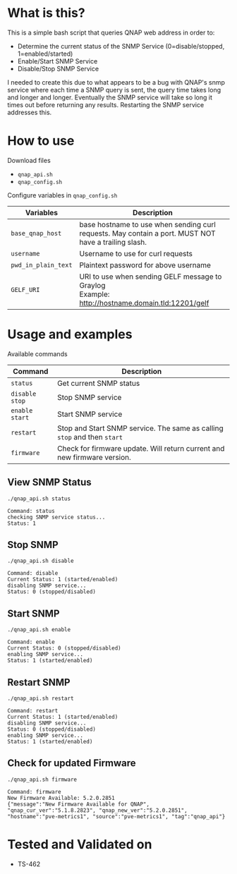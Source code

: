 # What is this?

This is a simple bash script that queries QNAP web address in order to:

* Determine the current status of the SNMP Service (0=disable/stopped, 1=enabled/started)
* Enable/Start SNMP Service
* Disable/Stop SNMP Service

I needed to create this due to what appears to be a bug with QNAP's snmp service where each time a SNMP query is sent, the query time takes long and longer and longer. Eventually the SNMP service will take so long it times out before returning any results. Restarting the SNMP service addresses this.

# How to use

Download files

* `qnap_api.sh`
* `qnap_config.sh`

Configure variables in `qnap_config.sh`

| Variables | Description |
| ---- | ---- |
| `base_qnap_host` | base hostname to use when sending curl requests. May contain a port. MUST NOT have a trailing slash. |
| `username` | Username to use for curl requests |
| `pwd_in_plain_text` | Plaintext password for above username |
| `GELF_URI` | URI to use when sending GELF message to Graylog<br>Example: http://hostname.domain.tld:12201/gelf | 

# Usage and examples

Available commands

| Command | Description | 
| ---- | ---- |
| `status` | Get current SNMP status |
| `disable` `stop` | Stop SNMP service |
| `enable` `start` | Start SNMP service |
| `restart` | Stop and Start SNMP service. The same as calling `stop` and then `start` |
| `firmware` | Check for firmware update. Will return current and new firmware version.


## View SNMP Status

```
./qnap_api.sh status

Command: status
checking SNMP service status...
Status: 1
```

## Stop SNMP

```
./qnap_api.sh disable

Command: disable
Current Status: 1 (started/enabled)
disabling SNMP service...
Status: 0 (stopped/disabled)
```

## Start SNMP

```
./qnap_api.sh enable

Command: enable
Current Status: 0 (stopped/disabled)
enabling SNMP service...
Status: 1 (started/enabled)
```

## Restart SNMP

```
./qnap_api.sh restart

Command: restart
Current Status: 1 (started/enabled)
disabling SNMP service...
Status: 0 (stopped/disabled)
enabling SNMP service...
Status: 1 (started/enabled)
```

## Check for updated Firmware

```
./qnap_api.sh firmware

Command: firmware
New Firmware Available: 5.2.0.2851
{"message":"New Firmware Available for QNAP", "qnap_cur_ver":"5.1.8.2823", "qnap_new_ver":"5.2.0.2851", "hostname":"pve-metrics1", "source":"pve-metrics1", "tag":"qnap_api"}
```

# Tested and Validated on

* TS-462